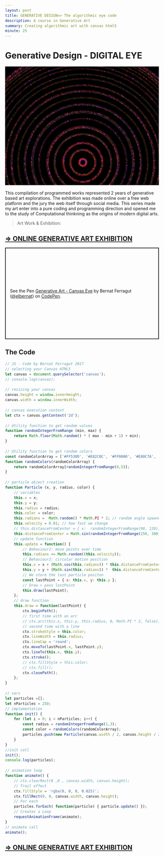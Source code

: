 ```yaml
---
layout: post
title: GENERATIVE DESIGN=> The algorithmic eye code
description: A course in Generative Art
summary: Creating algorithmic art with canvas html5
minute: 25
---
```

# Generative Design - DIGITAL EYE
![generative art course](/assets/images/code/GA1/GA1-1.png)

This compilation of programmed works represented 2 years of generative based art explorations. The exhibition was made online over a free web platform and the jury the web itself through social media. This series made my art enter into a pure coding and programming direction and opened me to the study of Computational thinkning as the origins of modern digital arts.

> Art Work & Exhibition:
## [=> ONLINE GENERATIVE ART EXHIBITION](https://bernat-generative-art.surge.sh/)

<p class="codepen" data-height="300" data-default-tab="html,result" data-slug-hash="KywrXP" data-user="elbernat" style="height: 300px; box-sizing: border-box; display: flex; align-items: center; justify-content: center; border: 2px solid; margin: 1em 0; padding: 1em;">
  <span>See the Pen <a href="https://codepen.io/elbernat/pen/KywrXP">
  Generative Art - Canvas Eye</a> by Bernat Ferragut (<a href="https://codepen.io/elbernat">@elbernat</a>)
  on <a href="https://codepen.io">CodePen</a>.</span>
</p>
<script async src="https://cpwebassets.codepen.io/assets/embed/ei.js"></script>

## The Code

```javascript
// JS - Code by Bernat Ferragut 2017
// selecting your Canvas HTML5
let canvas = document.querySelector('canvas');
// console.log(canvas);

// resizing your canvas
canvas.height = window.innerHeight;
canvas.width = window.innerWidth;

// canvas execution context
let ctx = canvas.getContext('2d');

// Utility function to get random values
function randomIntegerFromRange (min, max) {
    return Math.floor(Math.random() * ( max - min + 1) + min);
}

// Utility function to get random colors
const randomColorArray = ['#FF530D', '#E82C0C', '#FF0000', '#E80C7A', '#FF0DFF']; // From Kuler
function randomColors(randomColorArray) {
    return randomColorArray[randomIntegerFromRange(0,5)];
} 

// particle object creation
function Particle (x, y, radius, color) {
    // variables
    this.x = x;
    this.y = y;
    this.radius = radius;
    this.color = color;
    this.radians =  Math.random() * Math.PI * 2; // random angle spawner (0-360)
    this.velocity = 0.01; // how fast we change
    // this.distanceFromCenter = { x:  randomIntegerFromRange(90, 120),y:  randomIntegerFromRange(90, 120)}; // Coolest option 
    this.distanceFromCenter = Math.sin(randomIntegerFromRange(250, 300)) *380;
    // update function
    this.update = function() {
        // Behaviour1: move points over time
        this.radians += Math.random((this.velocity));
        // Behaviour2: circular motion position
        this.x = x + (Math.cos(this.radians)) * this.distanceFromCenter;
        this.y = y + (Math.sin(this.radians)) *  this.distanceFromCenter;
        // We store the last particle positon
        const lastPoint = { x: this.x, y: this.y };
        // Draw > pass lastPoint
        this.draw(lastPoint);
    };
    // draw function
    this.draw = function(lastPoint) {
        ctx.beginPath();
        // first time with an arc
        // ctx.arc(this.x, this.y, this.radius, 0, Math.PI * 2, false);
        // second time with a line
        ctx.strokeStyle = this.color;
        ctx.lineWidth = this.radius;
        ctx.lineCap = 'round';
        ctx.moveTo(lastPoint.x, lastPoint.y);
        ctx.lineTo(this.x, this.y);
        ctx.stroke();
        // ctx.fillStyle = this.color;
        // ctx.fill();
        ctx.closePath();
    };
}

// vars
let particles =[];
let nParticles = 250;
// implementation
function init() {
    for (let i = 0; i < nParticles; i++) {
        const radius = randomIntegerFromRange(1,3);
        const color = randomColors(randomColorArray);
        particles.push(new Particle(canvas.width / 2, canvas.height / 2, radius, color));
    }
}
//init call
init();
console.log(particles);

// animation loop
function animate() {
    // ctx.clearRect(0 ,0 , canvas.width, canvas.height);
    // Trail effect
    ctx.fillStyle = 'rgba(0, 0, 0, 0.025)';
    ctx.fillRect(0, 0, canvas.width, canvas.height);
    // For each
    particles.forEach( function(particle) { particle.update() });
    // Creates a Loop
    requestAnimationFrame(animate);
}
// animate call
animate();
```
## [=> ONLINE GENERATIVE ART EXHIBITION](https://bernat-generative-art.surge.sh/)